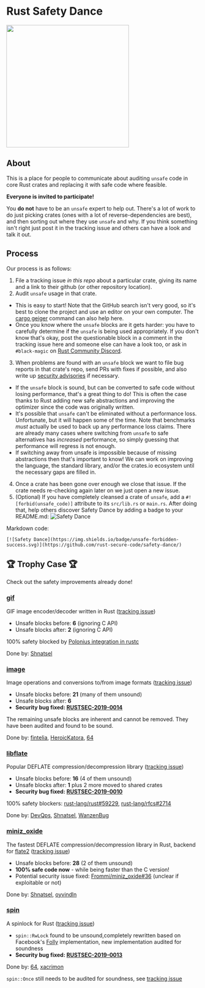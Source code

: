 # Rust Safety Dance

<img src="https://raw.githubusercontent.com/rust-secure-code/safety-dance/master/img/safety-dance.png" width="320">

## About

This is a place for people to communicate about auditing `unsafe` code in core
Rust crates and replacing it with safe code where feasible.

**Everyone is invited to participate!**

You **do not** have to be an `unsafe` expert to help out. There's a lot of work
to do just picking crates (ones with a lot of reverse-dependencies are best),
and then sorting out where they use `unsafe` and why. If you think something
isn't right just post it in the tracking issue and others can have a look and
talk it out.

## Process

Our process is as follows:

1) File a tracking issue _in this repo_ about a particular crate, giving its
   name and a link to their github (or other repository location).
2) Audit `unsafe` usage in that crate.
  * This is easy to start! Note that the GitHub search isn't very good, so it's
    best to clone the project and use an editor on your own computer. The
    [cargo geiger](https://github.com/anderejd/cargo-geiger) command can also
    help here.
  * Once you know where the `unsafe` blocks are it gets harder: you have to
    carefully determine if the `unsafe` is being used appropriately. If you
    don't know that's okay, post the questionable block in a comment in the
    tracking issue here  and someone else can have a look too, or ask in
    `#black-magic` on [Rust Community Discord](https://discord.gg/aVESxV8).
3) When problems are found with an `unsafe` block we want to file bug reports in
   that crate's repo, send PRs with fixes if possible, and also write up
   [security advisories](https://github.com/RustSec/advisory-db) if necessary.
  * If the `unsafe` block is sound, but can be converted to safe code without
    losing performance, that's a great thing to do! This is often the case
    thanks to Rust adding new safe abstractions and improving the optimizer
    since the code was originally written.
  * It's possible that `unsafe` can't be eliminated without a performance
    loss. Unfortunate, but it will happen some of the time. Note that benchmarks
    _must_ actually be used to back up any performance loss claims. There are
    already many cases where switching from `unsafe` to safe alternatives has
    _increased_ performance, so simply guessing that performance will regress
    is not enough.
  * If switching away from unsafe is impossible because of missing abstractions
    then that's important to know! We can work on improving the language, the
    standard library, and/or the crates.io ecosystem until the necessary gaps
    are filled in.
4) Once a crate has been gone over enough we close that issue. If the crate
   needs re-checking again later on we just open a new issue.
5) (Optional) If you have completely cleansed a crate of `unsafe`, add a
   `#![forbid(unsafe_code)]` attribute to its `src/lib.rs` or `main.rs`.
   After doing that, help others discover Safety Dance by adding a badge to
   your README.md: ![Safety Dance](https://img.shields.io/badge/unsafe-forbidden-success.svg)

Markdown code:

```
[![Safety Dance](https://img.shields.io/badge/unsafe-forbidden-success.svg)](https://github.com/rust-secure-code/safety-dance/)
```

## 🏆 Trophy Case 🏆

Check out the safety improvements already done!

### [gif](https://crates.io/crates/gif)

GIF image encoder/decoder written in Rust ([tracking issue](https://github.com/rust-secure-code/safety-dance/issues/24))

 - Unsafe blocks before: **6** (ignoring C API)
 - Unsafe blocks after: **2** (ignoring C API)

100% safety blocked by [Polonius integration in rustc](https://github.com/rust-lang/rust/issues/51545)

Done by: [Shnatsel](https://github.com/Shnatsel/)

### [image](https://crates.io/crates/image)

Image operations and conversions to/from image formats ([tracking issue](https://github.com/rust-secure-code/safety-dance/issues/3))

- Unsafe blocks before: **21** (many of them unsound)
- Unsafe blocks after: **6**
- **Security bug fixed: [RUSTSEC-2019-0014](https://rustsec.org/advisories/RUSTSEC-2019-0014.html)**

The remaining unsafe blocks are inherent and cannot be removed. They have been audited and found to be sound.

Done by: [fintelia](https://github.com/fintelia), [HeroicKatora](https://github.com/HeroicKatora), [64](https://github.com/64)

### [libflate](https://crates.io/crates/libflate)

Popular DEFLATE compression/decompression library ([tracking issue](https://github.com/rust-secure-code/safety-dance/issues/1))

- Unsafe blocks before: **16** (4 of them unsound)
- Unsafe blocks after: **1** plus 2 more moved to shared crates
- **Security bug fixed: [RUSTSEC-2019-0010](https://rustsec.org/advisories/RUSTSEC-2019-0010.html)**

100% safety blockers: [rust-lang/rust#59229](https://github.com/rust-lang/rust/issues/59229), [rust-lang/rfcs#2714](https://github.com/rust-lang/rfcs/pull/2714)

Done by: [DevQps](https://github.com/DevQps), [Shnatsel](https://github.com/Shnatsel/), [WanzenBug](https://github.com/WanzenBug/)

### [miniz_oxide](https://crates.io/crates/miniz_oxide)

The fastest DEFLATE compression/decompression library in Rust, backend for [flate2](https://crates.io/crates/flate2) ([tracking issue](https://github.com/rust-secure-code/safety-dance/issues/2))

- Unsafe blocks before: **28** (2 of them unsound)
- **100% safe code now** - while being faster than the C version!
- Potential security issue fixed: [Frommi/miniz_oxide#36](https://github.com/Frommi/miniz_oxide/pull/36) (unclear if exploitable or not)

Done by: [Shnatsel](https://github.com/Shnatsel/), [oyvindln](https://github.com/oyvindln/)

### [spin](https://crates.io/crates/spin)

A spinlock for Rust ([tracking issue](https://github.com/rust-secure-code/safety-dance/issues/18))

- `spin::RwLock` found to be unsound,completely rewritten based on Facebook's [Folly](https://github.com/facebook/folly) implementation, new implementation audited for soundness
- **Security bug fixed: [RUSTSEC-2019-0013](https://rustsec.org/advisories/RUSTSEC-2019-0013.html)**

Done by: [64](https://github.com/64), [xacrimon](https://github.com/xacrimon)

`spin::Once` still needs to be audited for soundness, see [tracking issue](https://github.com/rust-secure-code/safety-dance/issues/18)
